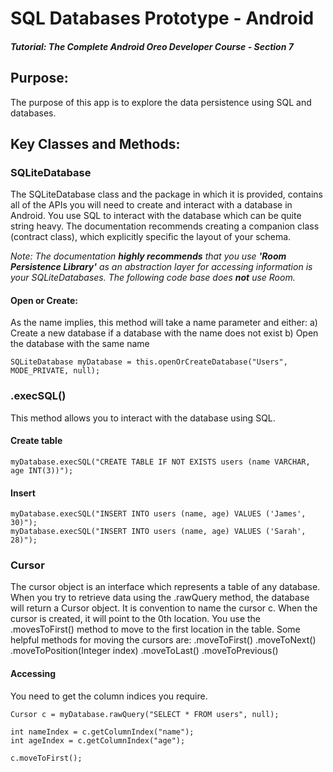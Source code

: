 # SQL Databases Prototype - Android
##### Tutorial: The Complete Android Oreo Developer Course - Section 7

## Purpose: 
The purpose of this app is to explore the data persistence using SQL and databases.


## Key Classes and Methods:
### SQLiteDatabase
The SQLiteDatabase class and the package in which it is provided, contains all of the APIs you will need to create and interact with a database in Android. You use SQL to interact with the database which can be quite string heavy. The documentation recommends creating a companion class (contract class), which explicitly specific the layout of your schema. 

<em>Note: The documentation <strong>highly recommends</strong> that you use <strong>'Room Persistence Library'</strong> as an abstraction layer for accessing information is your SQLiteDatabases. The following code base does <strong>not</strong> use Room.</em>

#### Open or Create:
As the name implies, this method will take a name parameter and either:
a) Create a new database if a database with the name does not exist
b) Open the database with the same name
```
SQLiteDatabase myDatabase = this.openOrCreateDatabase("Users", MODE_PRIVATE, null);
```

### .execSQL()
This method allows you to interact with the database using SQL. 

#### Create table
```
myDatabase.execSQL("CREATE TABLE IF NOT EXISTS users (name VARCHAR, age INT(3))");
```

#### Insert
```
myDatabase.execSQL("INSERT INTO users (name, age) VALUES ('James', 30)");
myDatabase.execSQL("INSERT INTO users (name, age) VALUES ('Sarah', 28)");
```

### Cursor
The cursor object is an interface which represents a table of any database. When you try to retrieve data using the .rawQuery method, the database will return a Cursor object. It is convention to name the cursor c. When the cursor is created, it will point to the 0th location. You use the .movesToFirst() method to move to the first location in the table. Some helpful methods for moving the cursors are:
.moveToFirst()
.moveToNext()
.moveToPosition(Integer index)
.moveToLast()
.moveToPrevious()

#### Accessing
You need to get the column indices you require. 
```
Cursor c = myDatabase.rawQuery("SELECT * FROM users", null);

int nameIndex = c.getColumnIndex("name");
int ageIndex = c.getColumnIndex("age");

c.moveToFirst();
```

#### 

